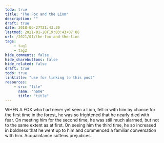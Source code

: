 ```yaml
---
todo: true
title: "The Fox and the Lion"
description: ""
draft: true
date: 2018-06-27T21:43:30
lastmod: 2021-01-20T19:03:43+07:00
url: /2021/01/the-fox-and-the-lion
tags:
    - tag1
    - tag2
hide_comments: false
hide_sharebuttons: false
hide_related: false
draft: true
todo: true
linktitle: "use for linking to this post"
resources:
    - src: "file"
      name: "name"
      title: "title"
---
```


WHEN A FOX who had never yet seen a Lion, fell in with him by chance for the first time in the forest, he was so frightened that he nearly died with fear. On meeting him for the second time, he was still much alarmed, but not to the same extent as at first. On seeing him the third time, he so increased in boldness that he went up to him and commenced a familiar conversation with him.
Acquaintance softens prejudices.
